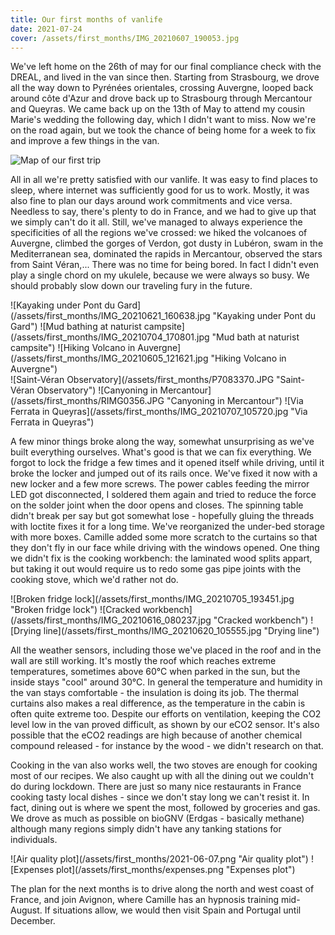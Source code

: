 ```yaml
---
title: Our first months of vanlife
date: 2021-07-24
cover: /assets/first_months/IMG_20210607_190053.jpg
---
```


We've left home on the 26th of may for our final compliance check with the DREAL, and lived in the van since then.
Starting from Strasbourg, we drove all the way down to Pyrénées orientales, crossing Auvergne, looped back around côte d'Azur and drove back up to Strasbourg through Mercantour and Queyras.
We came back up on the 13th of May to attend my cousin Marie's wedding the following day, which I didn't want to miss.
Now we're on the road again, but we took the chance of being home for a week to fix and improve a few things in the van.

![Map of our first trip](/assets/first_months/Vanderfool1strip.png "Map of our first trip")

All in all we're pretty satisfied with our vanlife.
It was easy to find places to sleep, where internet was sufficiently good for us to work.
Mostly, it was also fine to plan our days around work commitments and vice versa.
Needless to say, there's plenty to do in France, and we had to give up that we simply can't do it all.
Still, we've managed to always experience the specificities of all the regions we've crossed: we hiked the volcanoes of Auvergne, climbed the gorges of Verdon, got dusty in Lubéron, swam in the Mediterranean sea, dominated the rapids in Mercantour, observed the stars from Saint Véran,...
There was no time for being bored.
In fact I didn't even play a single chord on my ukulele, because we were always so busy.
We should probably slow down our traveling fury in the future.

<div class="row-image">
![Kayaking under Pont du Gard](/assets/first_months/IMG_20210621_160638.jpg "Kayaking under Pont du Gard")
![Mud bathing at naturist campsite](/assets/first_months/IMG_20210704_170801.jpg "Mud bath at naturist campsite")
![Hiking Volcano in Auvergne](/assets/first_months/IMG_20210605_121621.jpg "Hiking Volcano in Auvergne")
</div>
<div class="row-image">
![Saint-Véran Observatory](/assets/first_months/P7083370.JPG "Saint-Véran Observatory")
![Canyoning in Mercantour](/assets/first_months/RIMG0356.JPG "Canyoning in Mercantour")
![Via Ferrata in Queyras](/assets/first_months/IMG_20210707_105720.jpg "Via Ferrata in Queyras")
</div>

A few minor things broke along the way, somewhat unsurprising as we've built everything ourselves.
What's good is that we can fix everything.
We forgot to lock the fridge a few times and it opened itself while driving, until it broke the locker and jumped out of its rails once.
We've fixed it now with a new locker and a few more screws.
The power cables feeding the mirror LED got disconnected, I soldered them again and tried to reduce the force on the solder joint when the door opens and closes.
The spinning table didn't break per say but got somewhat lose - hopefully gluing the threads with loctite fixes it for a long time.
We've reorganized the under-bed storage with more boxes.
Camille added some more scratch to the curtains so that they don't fly in our face while driving with the windows opened.
One thing we didn't fix is the cooking workbench: the laminated wood splits appart, but taking it out would require us to redo some gas pipe joints with the cooking stove, which we'd rather not do.

<div class="row-image">
![Broken fridge lock](/assets/first_months/IMG_20210705_193451.jpg "Broken fridge lock")
![Cracked workbench](/assets/first_months/IMG_20210616_080237.jpg "Cracked workbench")
![Drying line](/assets/first_months/IMG_20210620_105555.jpg "Drying line")
</div>

All the weather sensors, including those we've placed in the roof and in the wall are still working.
It's mostly the roof which reaches extreme temperatures, sometimes above 60°C when parked in the sun, but the inside stays "cool" around 30°C.
In general the temperature and humidity in the van stays comfortable - the insulation is doing its job.
The thermal curtains also makes a real difference, as the temperature in the cabin is often quite extreme too.
Despite our efforts on ventilation, keeping the CO2 level low in the van proved difficult, as shown by our eCO2 sensor.
It's also possible that the eCO2 readings are high because of another chemical compound released - for instance by the wood - we didn't research on that.

Cooking in the van also works well, the two stoves are enough for cooking most of our recipes.
We also caught up with all the dining out we couldn't do during lockdown.
There are just so many nice restaurants in France cooking tasty local dishes - since we don't stay long we can't resist it.
In fact, dining out is where we spent the most, followed by groceries and gas.
We drove as much as possible on bioGNV (Erdgas - basically methane) although many regions simply didn't have any tanking stations for individuals.

<div class="row-image">
![Air quality plot](/assets/first_months/2021-06-07.png "Air quality plot")
![Expenses plot](/assets/first_months/expenses.png "Expenses plot")
</div>

The plan for the next months is to drive along the north and west coast of France, and join Avignon, where Camille has an hypnosis training mid-August.
If situations allow, we would then visit Spain and Portugal until December.
